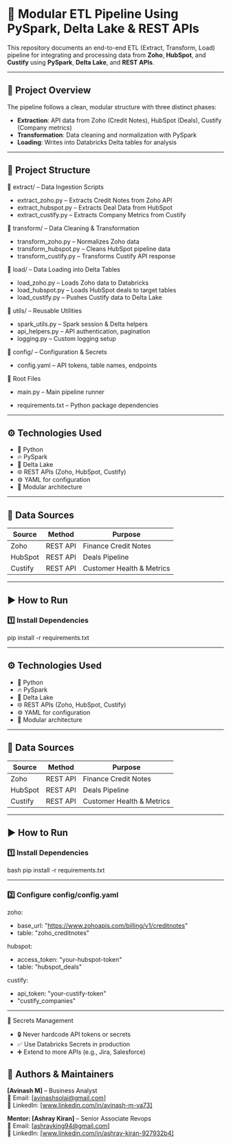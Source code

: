 # 🚀 Modular ETL Pipeline Using PySpark, Delta Lake & REST APIs

This repository documents an end-to-end ETL (Extract, Transform, Load) pipeline for integrating and processing data from **Zoho**, **HubSpot**, and **Custify** using **PySpark**, **Delta Lake**, and **REST APIs**.

---

## 📌 Project Overview

The pipeline follows a clean, modular structure with three distinct phases:

- **Extraction**: API data from Zoho (Credit Notes), HubSpot (Deals), Custify (Company metrics)  
- **Transformation**: Data cleaning and normalization with PySpark  
- **Loading**: Writes into Databricks Delta tables for analysis

---

## 📁 Project Structure
🔹 extract/ – Data Ingestion Scripts
- extract_zoho.py – Extracts Credit Notes from Zoho API
- extract_hubspot.py – Extracts Deal Data from HubSpot
- extract_custify.py – Extracts Company Metrics from Custify

🔹 transform/ – Data Cleaning & Transformation
- transform_zoho.py – Normalizes Zoho data
- transform_hubspot.py – Cleans HubSpot pipeline data
- transform_custify.py – Transforms Custify API response

🔹 load/ – Data Loading into Delta Tables
- load_zoho.py – Loads Zoho data to Databricks
- load_hubspot.py – Loads HubSpot deals to target tables
- load_custify.py – Pushes Custify data to Delta Lake

🔹 utils/ – Reusable Utilities
- spark_utils.py – Spark session & Delta helpers
- api_helpers.py – API authentication, pagination
- logging.py – Custom logging setup

🔹 config/ – Configuration & Secrets
- config.yaml – API tokens, table names, endpoints

🔹 Root Files
- main.py – Main pipeline runner

- requirements.txt – Python package dependencies

---

## ⚙️ Technologies Used

- 🐍 Python  
- 🔥 PySpark  
- 💾 Delta Lake  
- 🌐 REST APIs (Zoho, HubSpot, Custify)  
- ⚙️ YAML for configuration  
- 🧱 Modular architecture  

---

## 🔌 Data Sources

| Source   | Method    | Purpose                     |
|----------|-----------|-----------------------------|
| Zoho     | REST API  | Finance Credit Notes        |
| HubSpot  | REST API  | Deals Pipeline              |
| Custify  | REST API  | Customer Health & Metrics   |

---

## ▶️ How to Run

### 1️⃣ Install Dependencies
pip install -r requirements.txt


---

## ⚙️ Technologies Used

- 🐍 Python  
- 🔥 PySpark  
- 💾 Delta Lake  
- 🌐 REST APIs (Zoho, HubSpot, Custify)  
- ⚙️ YAML for configuration  
- 🧱 Modular architecture  

---

## 🔌 Data Sources

| Source   | Method    | Purpose                     |
|----------|-----------|-----------------------------|
| Zoho     | REST API  | Finance Credit Notes        |
| HubSpot  | REST API  | Deals Pipeline              |
| Custify  | REST API  | Customer Health & Metrics   |

---

## ▶️ How to Run

### 1️⃣ Install Dependencies

bash
pip install -r requirements.txt

---

### 2️⃣ Configure config/config.yaml

zoho:
 - base_url: "https://www.zohoapis.com/billing/v1/creditnotes"
 - table: "zoho_creditnotes"

hubspot:
- access_token: "your-hubspot-token"
- table: "hubspot_deals"

custify:
- api_token: "your-custify-token"
- "custify_companies"

---

🔐 Secrets Management

- 🔒 Never hardcode API tokens or secrets
- ✅ Use Databricks Secrets in production
- ➕ Extend to more APIs (e.g., Jira, Salesforce)

## 👤 Authors & Maintainers

**[Avinash M]** – Business Analyst  
📧 Email: [avinashsolai@gmail.com]  
🔗 LinkedIn: [www.linkedin.com/in/avinash-m-va73] 

**Mentor: [Ashray Kiran]** – Senior Associate Revops  
📧 Email: [ashrayking94@gmail.com]  
🔗 LinkedIn: [www.linkedin.com/in/ashray-kiran-927932b4]

